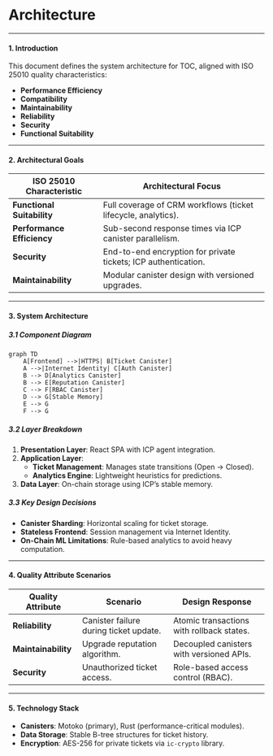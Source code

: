 # Architecture

---

#### **1. Introduction**
This document defines the system architecture for TOC, aligned with ISO 25010 quality characteristics:
- **Performance Efficiency**
- **Compatibility**
- **Maintainability**
- **Reliability**
- **Security**
- **Functional Suitability**

---

#### **2. Architectural Goals**
| ISO 25010 Characteristic | Architectural Focus |
|--------------------------|----------------------|
| **Functional Suitability** | Full coverage of CRM workflows (ticket lifecycle, analytics). |
| **Performance Efficiency** | Sub-second response times via ICP canister parallelism. |
| **Security** | End-to-end encryption for private tickets; ICP authentication. |
| **Maintainability** | Modular canister design with versioned upgrades. |

---

#### **3. System Architecture**

##### **3.1 Component Diagram**
```mermaid
graph TD
    A[Frontend] -->|HTTPS| B[Ticket Canister]
    A -->|Internet Identity| C[Auth Canister]
    B --> D[Analytics Canister]
    B --> E[Reputation Canister]
    C --> F[RBAC Canister]
    D --> G[Stable Memory]
    E --> G
    F --> G
```

##### **3.2 Layer Breakdown**
1. **Presentation Layer**: React SPA with ICP agent integration.
2. **Application Layer**:
   - **Ticket Management**: Manages state transitions (Open → Closed).
   - **Analytics Engine**: Lightweight heuristics for predictions.
3. **Data Layer**: On-chain storage using ICP’s stable memory.

##### **3.3 Key Design Decisions**
- **Canister Sharding**: Horizontal scaling for ticket storage.
- **Stateless Frontend**: Session management via Internet Identity.
- **On-Chain ML Limitations**: Rule-based analytics to avoid heavy computation.

---

#### **4. Quality Attribute Scenarios**

| **Quality Attribute** | **Scenario** | **Design Response** |
|------------------------|---------------|----------------------|
| **Reliability** | Canister failure during ticket update. | Atomic transactions with rollback states. |
| **Maintainability** | Upgrade reputation algorithm. | Decoupled canisters with versioned APIs. |
| **Security** | Unauthorized ticket access. | Role-based access control (RBAC). |

---

#### **5. Technology Stack**
- **Canisters**: Motoko (primary), Rust (performance-critical modules).
- **Data Storage**: Stable B-tree structures for ticket history.
- **Encryption**: AES-256 for private tickets via `ic-crypto` library.
